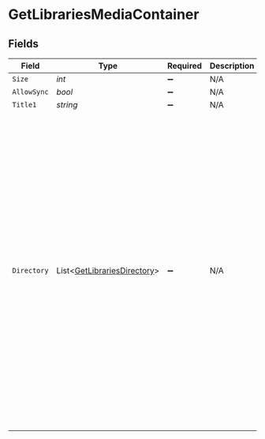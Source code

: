 # GetLibrariesMediaContainer


## Fields

| Field                                                                                                                                                                                                                                                                                                                                                                                                                                                                                                                                                                                       | Type                                                                                                                                                                                                                                                                                                                                                                                                                                                                                                                                                                                        | Required                                                                                                                                                                                                                                                                                                                                                                                                                                                                                                                                                                                    | Description                                                                                                                                                                                                                                                                                                                                                                                                                                                                                                                                                                                 | Example                                                                                                                                                                                                                                                                                                                                                                                                                                                                                                                                                                                     |
| ------------------------------------------------------------------------------------------------------------------------------------------------------------------------------------------------------------------------------------------------------------------------------------------------------------------------------------------------------------------------------------------------------------------------------------------------------------------------------------------------------------------------------------------------------------------------------------------- | ------------------------------------------------------------------------------------------------------------------------------------------------------------------------------------------------------------------------------------------------------------------------------------------------------------------------------------------------------------------------------------------------------------------------------------------------------------------------------------------------------------------------------------------------------------------------------------------- | ------------------------------------------------------------------------------------------------------------------------------------------------------------------------------------------------------------------------------------------------------------------------------------------------------------------------------------------------------------------------------------------------------------------------------------------------------------------------------------------------------------------------------------------------------------------------------------------- | ------------------------------------------------------------------------------------------------------------------------------------------------------------------------------------------------------------------------------------------------------------------------------------------------------------------------------------------------------------------------------------------------------------------------------------------------------------------------------------------------------------------------------------------------------------------------------------------- | ------------------------------------------------------------------------------------------------------------------------------------------------------------------------------------------------------------------------------------------------------------------------------------------------------------------------------------------------------------------------------------------------------------------------------------------------------------------------------------------------------------------------------------------------------------------------------------------- |
| `Size`                                                                                                                                                                                                                                                                                                                                                                                                                                                                                                                                                                                      | *int*                                                                                                                                                                                                                                                                                                                                                                                                                                                                                                                                                                                       | :heavy_minus_sign:                                                                                                                                                                                                                                                                                                                                                                                                                                                                                                                                                                          | N/A                                                                                                                                                                                                                                                                                                                                                                                                                                                                                                                                                                                         | 5                                                                                                                                                                                                                                                                                                                                                                                                                                                                                                                                                                                           |
| `AllowSync`                                                                                                                                                                                                                                                                                                                                                                                                                                                                                                                                                                                 | *bool*                                                                                                                                                                                                                                                                                                                                                                                                                                                                                                                                                                                      | :heavy_minus_sign:                                                                                                                                                                                                                                                                                                                                                                                                                                                                                                                                                                          | N/A                                                                                                                                                                                                                                                                                                                                                                                                                                                                                                                                                                                         | false                                                                                                                                                                                                                                                                                                                                                                                                                                                                                                                                                                                       |
| `Title1`                                                                                                                                                                                                                                                                                                                                                                                                                                                                                                                                                                                    | *string*                                                                                                                                                                                                                                                                                                                                                                                                                                                                                                                                                                                    | :heavy_minus_sign:                                                                                                                                                                                                                                                                                                                                                                                                                                                                                                                                                                          | N/A                                                                                                                                                                                                                                                                                                                                                                                                                                                                                                                                                                                         | Plex Library                                                                                                                                                                                                                                                                                                                                                                                                                                                                                                                                                                                |
| `Directory`                                                                                                                                                                                                                                                                                                                                                                                                                                                                                                                                                                                 | List<[GetLibrariesDirectory](../../Models/Requests/GetLibrariesDirectory.md)>                                                                                                                                                                                                                                                                                                                                                                                                                                                                                                               | :heavy_minus_sign:                                                                                                                                                                                                                                                                                                                                                                                                                                                                                                                                                                          | N/A                                                                                                                                                                                                                                                                                                                                                                                                                                                                                                                                                                                         | [<br/>{<br/>"allowSync": true,<br/>"art": "/:/resources/movie-fanart.jpg",<br/>"composite": "/library/sections/1/composite/1705615584",<br/>"filters": true,<br/>"refreshing": false,<br/>"thumb": "/:/resources/movie.png",<br/>"key": "1",<br/>"type": "movie",<br/>"title": "Movies",<br/>"agent": "tv.plex.agents.movie",<br/>"scanner": "Plex Movie",<br/>"language": "en-US",<br/>"uuid": "322a231a-b7f7-49f5-920f-14c61199cd30",<br/>"updatedAt": 1705615634,<br/>"createdAt": 1654131312,<br/>"scannedAt": 1705615584,<br/>"content": true,<br/>"directory": true,<br/>"contentChangedAt": 3192854,<br/>"hidden": 0,<br/>"Location": [<br/>{<br/>"id": 1,<br/>"path": "/movies"<br/>}<br/>]<br/>}<br/>] |